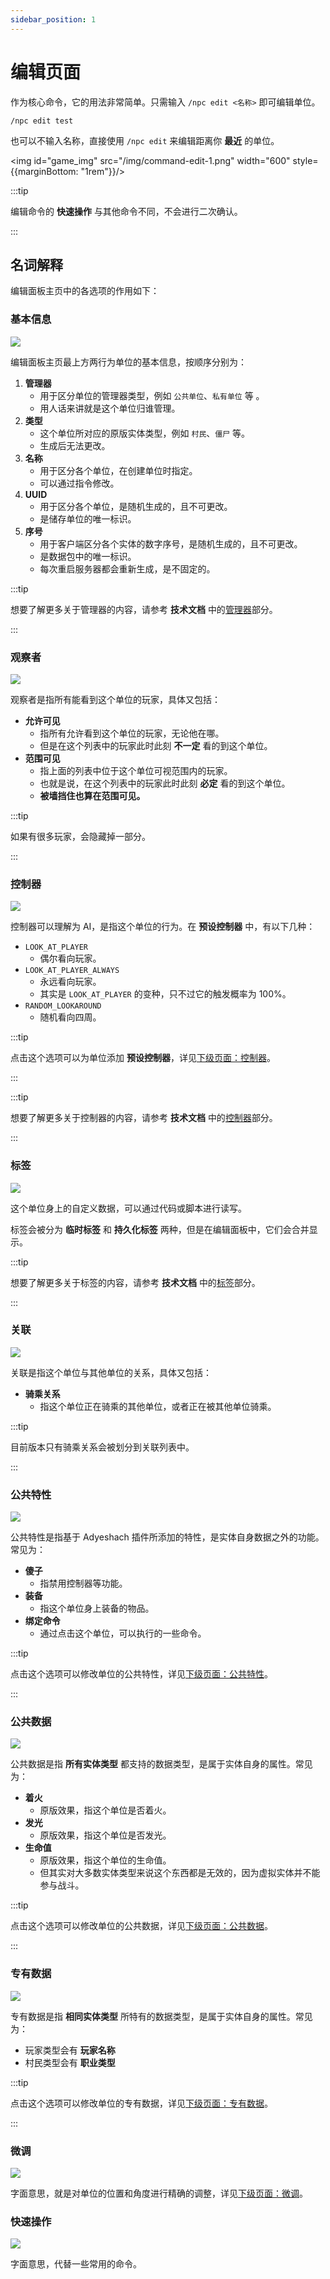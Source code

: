 ```yaml
---
sidebar_position: 1
---
```


# 编辑页面

作为核心命令，它的用法非常简单。只需输入 `/npc edit <名称>` 即可编辑单位。

```
/npc edit test
```

也可以不输入名称，直接使用 `/npc edit` 来编辑距离你 **最近** 的单位。

<img id="game_img" src="/img/command-edit-1.png" width="600" style={{marginBottom: "1rem"}}/>

:::tip

编辑命令的 **快速操作** 与其他命令不同，不会进行二次确认。

:::

## 名词解释

编辑面板主页中的各选项的作用如下：

### 基本信息

![](/img/command-edit-2.png)

编辑面板主页最上方两行为单位的基本信息，按顺序分别为：

1. **管理器**
    - 用于区分单位的管理器类型，例如 `公共单位`、`私有单位` 等 。
    - 用人话来讲就是这个单位归谁管理。
2. **类型**
    - 这个单位所对应的原版实体类型，例如 `村民`、`僵尸` 等。
    - 生成后无法更改。
3. **名称**
    - 用于区分各个单位，在创建单位时指定。
    - 可以通过指令修改。
4. **UUID**
    - 用于区分各个单位，是随机生成的，且不可更改。
    - 是储存单位的唯一标识。
5. **序号**
    - 用于客户端区分各个实体的数字序号，是随机生成的，且不可更改。
    - 是数据包中的唯一标识。
    - 每次重启服务器都会重新生成，是不固定的。

:::tip

想要了解更多关于管理器的内容，请参考 **技术文档** 中的[管理器](/plugin/adyeshach/start/tech/manager)部分。

:::

### 观察者

![](/img/command-edit-3.png)

观察者是指所有能看到这个单位的玩家，具体又包括：

- **允许可见**
    - 指所有允许看到这个单位的玩家，无论他在哪。
    - 但是在这个列表中的玩家此时此刻 **不一定** 看的到这个单位。
- **范围可见**
    - 指上面的列表中位于这个单位可视范围内的玩家。
    - 也就是说，在这个列表中的玩家此时此刻 **必定** 看的到这个单位。
    - **被墙挡住也算在范围可见。**

:::tip

如果有很多玩家，会隐藏掉一部分。

:::

### 控制器

![](/img/command-edit-4.png)

控制器可以理解为 AI，是指这个单位的行为。在 **预设控制器** 中，有以下几种：

- `LOOK_AT_PLAYER`
    - 偶尔看向玩家。
- `LOOK_AT_PLAYER_ALWAYS`
    - 永远看向玩家。
    - 其实是 `LOOK_AT_PLAYER` 的变种，只不过它的触发概率为 100%。
- `RANDOM_LOOKAROUND`
    - 随机看向四周。

:::tip

点击这个选项可以为单位添加 **预设控制器**，详见[下级页面：控制器](/plugin/adyeshach/start/command/editor/controller)。

:::

:::tip

想要了解更多关于控制器的内容，请参考 **技术文档** 中的[控制器](/plugin/adyeshach/start/tech/controller)部分。

:::

### 标签

![](/img/command-edit-5.png)

这个单位身上的自定义数据，可以通过代码或脚本进行读写。

标签会被分为 **临时标签** 和 **持久化标签** 两种，但是在编辑面板中，它们会合并显示。

:::tip

想要了解更多关于标签的内容，请参考 **技术文档** 中的[标签](/plugin/adyeshach/start/tech/tags)部分。

:::

### 关联

![](/img/command-edit-6.png)

关联是指这个单位与其他单位的关系，具体又包括：

- **骑乘关系**
    - 指这个单位正在骑乘的其他单位，或者正在被其他单位骑乘。

:::tip

目前版本只有骑乘关系会被划分到关联列表中。

:::

### 公共特性

![](/img/command-edit-7.png)

公共特性是指基于 Adyeshach 插件所添加的特性，是实体自身数据之外的功能。常见为：

- **傻子**
    - 指禁用控制器等功能。
- **装备**
    - 指这个单位身上装备的物品。
- **绑定命令**
    - 通过点击这个单位，可以执行的一些命令。

:::tip

点击这个选项可以修改单位的公共特性，详见[下级页面：公共特性](/plugin/adyeshach/start/command/editor/public-traits)。

:::

### 公共数据

![](/img/command-edit-8.png)

公共数据是指 **所有实体类型** 都支持的数据类型，是属于实体自身的属性。常见为：

- **着火**
    - 原版效果，指这个单位是否着火。
- **发光**
    - 原版效果，指这个单位是否发光。
- **生命值**
    - 原版效果，指这个单位的生命值。
    - 但其实对大多数实体类型来说这个东西都是无效的，因为虚拟实体并不能参与战斗。

:::tip

点击这个选项可以修改单位的公共数据，详见[下级页面：公共数据](/plugin/adyeshach/start/command/editor/public-meta)。

:::

### 专有数据

![](/img/command-edit-9.png)

专有数据是指 **相同实体类型** 所特有的数据类型，是属于实体自身的属性。常见为：

- 玩家类型会有 **玩家名称**
- 村民类型会有 **职业类型**

:::tip

点击这个选项可以修改单位的专有数据，详见[下级页面：专有数据](/plugin/adyeshach/start/command/editor/private-meta)。

:::

### 微调

![](/img/command-edit-10.png)

字面意思，就是对单位的位置和角度进行精确的调整，详见[下级页面：微调](/plugin/adyeshach/start/command/editor/move)。

### 快速操作

![](/img/command-edit-11.png)

字面意思，代替一些常用的命令。